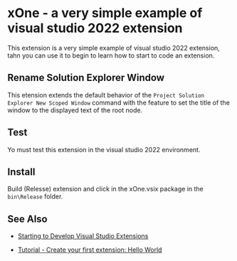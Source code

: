 # xOne - a very simple example of visual studio 2022 extension

This extension is a very simple example of visual studio 2022 extension, tahn you can use it to begin to learn how to start to code an extension.

## Rename Solution Explorer Window

This etension extends the default behavior of the `Project Solution Explorer New Scoped Window` command with the feature to set the title of the window to the displayed text of the root node.

## Test

Yo must test this extension in the visual studio 2022 environment.

## Install

Build (Relesse) extension and click in the xOne.vsix package in the `bin\Release` folder.

## See Also

- [Starting to Develop Visual Studio Extensions](https://docs.microsoft.com/en-us/visualstudio/extensibility/starting-to-develop-visual-studio-extensions?view=vs-2022)

- [Tutorial - Create your first extension: Hello World](https://docs.microsoft.com/en-us/visualstudio/extensibility/extensibility-hello-world?view=vs-2022)

